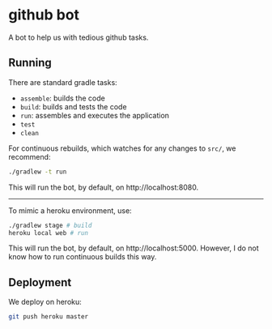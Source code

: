 # github bot
A bot to help us with tedious github tasks.

## Running
There are standard gradle tasks:
- `assemble`: builds the code
- `build`: builds and tests the code
- `run`: assembles and executes the application
- `test`
- `clean`

For continuous rebuilds, which watches for any changes to `src/`, we recommend:
```sh
./gradlew -t run
```

This will run the bot, by default, on http://localhost:8080.

---

To mimic a heroku environment, use:
```sh
./gradlew stage # build
heroku local web # run
```

This will run the bot, by default, on http://localhost:5000. However, I do not
know how to run continuous builds this way.

## Deployment
We deploy on heroku:
```sh
git push heroku master
```
